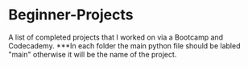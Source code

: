 # Beginner-Projects
A list of completed projects that I worked on via a Bootcamp and Codecademy. 
***In each folder the main python file should be labled "main" otherwise it will be the name of the project. 
